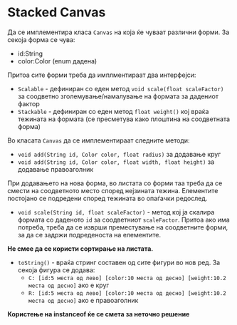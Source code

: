 # Stacked Canvas

<p>Да се имплементира класа <code>Canvas</code> на која ќе чуваат различни форми. За секоја форма се чува:</p>

<ul>
<li>id:String</li>
<li>color:Color (enum дадена)</li>
</ul>

<p>Притоа сите форми треба да имплментираат два интерфејси:</p>

<ul>
<li><code>Scalable</code> - дефиниран со еден метод <code>void scale(float scaleFactor)</code> за соодветно зголемување/намалување на формата за дадениот фактор</li>
<li><code>Stackable</code> - дефиниран со еден метод <code>float weight()</code> кој враќа тежината на формата (се пресметува како плоштина на соодветната форма)</li>
</ul>

<p>Во класата <code>Canvas</code> да се имплементираат следните методи:</p>

<ul>
<li><code>void add(String id, Color color, float radius)</code> за додавање круг</li>
<li><code>void add(String id, Color color, float width, float height)</code> за додавање правоаголник</li>
</ul>

<p>При додавањето на нова форма, во листата со форми таа треба да се смести на соодветното место според нејзината тежина. Елементите постојано се подредени според тежината во опаѓачки редослед. </p>

<ul>
<li><code>void scale(String id, float scaleFactor)</code> - метод кој ја скалира формата со даденото <code>id</code> за соодветниот <code>scaleFactor</code>. Притоа ако има потреба, треба да се изврши преместување на соодветните форми, за да се задржи подреденоста на елементите.</li>
</ul>

<p><strong>Не смее да се користи сортирање на листата.</strong></p>

<ul>
<li><code>toString()</code> - враќа стринг составен од сите фигури во нов ред. За секоја фигура се додава: <ul>
<li><code>C: [id:5 места од лево] [color:10 места од десно] [weight:10.2 места од десно]</code> ако е круг</li>
<li><code>R: [id:5 места од лево] [color:10 места од десно] [weight:10.2 места од десно]</code> ако е правоаголник</li>
</ul>
</li>
</ul>

<p><strong>Користење на instanceof ќе се смета за неточно решение</strong></p>
